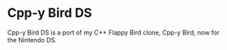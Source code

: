 # Cpp-y Bird DS

Cpp-y Bird DS is a port of my C++ Flappy Bird clone, Cpp-y Bird, now for the Nintendo DS.